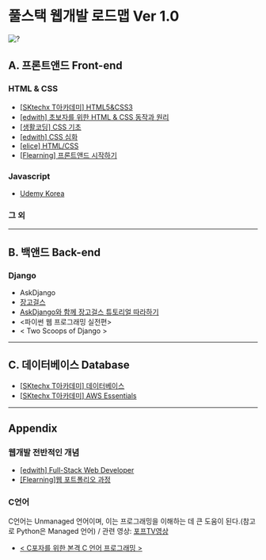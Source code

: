 # 풀스택 웹개발 로드맵 Ver 1.0

![?](https://www.dropbox.com/s/cmeily726mwy0ob/full%20stack%20development%20venn.jpg?dl=0)

## A. 프론트앤드 Front-end

### HTML & CSS
* [[SKtechx T아카데미] HTML5&CSS3](https://tacademy.sktechx.com/live/player/onlineLectureDetail.action?seq=74)
* [[edwith] 초보자를 위한 HTML & CSS 동작과 원리](http://www.edwith.org/htmlcss)
* [[생활코딩] CSS 기초](https://opentutorials.org/course/3086)
* [[edwith] CSS 심화](http://www.edwith.org/codingd_css/joinLectures/9904)
* [[elice] HTML/CSS](https://academy.elice.io/courses/286)
* [[Flearning] 프론트앤드 시작하기](https://www.flearning.net/courses/1)

### Javascript
* [Udemy Korea](https://www.udemy.com/softcampus-javascript/)

### 그 외


---


## B. 백앤드 Back-end

### Django
* AskDjango
* [장고걸스](https://tutorial.djangogirls.org/ko)
* [AskDjango와 함께 장고걸스 튜토리얼 따라하기](https://www.udemy.com/djangogirls-with-askdjango/)
* <파이썬 웹 프로그래밍 실전편>
* < Two Scoops of Django >

---


## C. 데이터베이스 Database
* [[SKtechx T아카데미] 데이터베이스](https://tacademy.sktechx.com/live/player/onlineLectureDetail.action?seq=72)
* [[SKtechx T아카데미] AWS Essentials](https://tacademy.sktechx.com/live/player/onlineLectureDetail.action?seq=86)


---
## Appendix
### 웹개발 전반적인 개념
* [[edwith] Full-Stack Web Developer](http://www.edwith.org/boostcourse-web)
* [[Flearning]웹 포트폴리오 과정](https://www.flearning.net/courses/5)

### C언어
C언어는 Unmanaged 언어이며, 이는 프로그래밍을 이해하는 데 큰 도움이 된다.(참고로 Python은 Managed 언어) / 관련 영상: [포프TV영상](https://www.youtube.com/watch?v=ESU2IkFj9VM&t=29s)

* [< C포자를 위한 본격 C 언어 프로그래밍 >](http://jpub.tistory.com/703)

